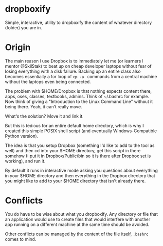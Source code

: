 dropboxify
==========

Simple, interactive, utility to dropboxify the content of whatever directory (folder) you are in.

Origin
======

The main reason I use Dropbox is to immediately let me (or learners I
mentor @SkilStak) to beat up on cheap developer laptops without fear
of losing everything with a disk failure. Backing up an entire class
also becomes essentially a for loop of `cp -a ` commands from a central
machine without the laptops even being connected.

The problem with $HOME/Dropbox is that nothing expects content there,
apps, oses, classes, textbooks, admins. Think of ~/.bashrc for example. Now
think of giving a "Introduction to the Linux Command Line" without it being
there. Yeah, it can't really move.

What's the solution? Move it and link it.

But this is tedious for an entire default home directory, which is why I
created this simple POSIX shell script (and eventually Windows-Compatible
Python version).

The idea is that you setup Dropbox (something I'd like to add to the
tool as well) and then cd into your $HOME directory, get this script
in there somehow (I put it in Dropbox/Public/bin so it is there after
Dropbox set is working), and run it.

By default it runs in interactive mode asking you questions about
everything in your $HOME directory and then everything in the Dropbox
directory that you might like to add to your $HOME directory that isn't
already there.


Conflicts
=========

You do have to be wise about what you dropboxify. Any directory or file that
an application would use to create files that would interfere with another
app running on a different machine at the same time should be avoided.

Other conflicts can be managed by the content of the file itself, `.bashrc`
comes to mind.
